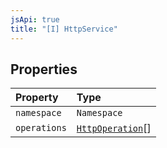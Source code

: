 ```yaml
---
jsApi: true
title: "[I] HttpService"
---
```


## Properties

| Property     | Type                                            |
| :----------- | :---------------------------------------------- |
| `namespace`  | `Namespace`                                     |
| `operations` | [`HttpOperation`](Interface.HttpOperation.md)[] |
